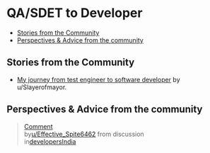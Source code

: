 <!-- omit from toc -->
# QA/SDET to Developer

- [Stories from the Community](#stories-from-the-community)
- [Perspectives \& Advice from the community](#perspectives--advice-from-the-community)

## Stories from the Community

- [My journey from test engineer to software developer](https://www.reddit.com/r/developersIndia/comments/16wy6es/my_journey_from_test_engineer_to_software/) by u/Slayerofmayor.

## Perspectives & Advice from the community

<blockquote class="reddit-embed-bq" data-embed-showtitle="true" data-embed-context="1" data-embed-depth="2" data-embed-height="1044"><a href="https://www.reddit.com/r/developersIndia/comments/twol6c/comment/i3gpwlg/">Comment</a><br> by<a href="https://www.reddit.com/user/Effective_Spite6462/">u/Effective_Spite6462</a> from discussion<a href="https://www.reddit.com/r/developersIndia/comments/twol6c/need_guidance_on_switching_from_testing_to/"></a><br> in<a href="https://www.reddit.com/r/developersIndia/">developersIndia</a></blockquote><script async="" src="https://embed.reddit.com/widgets.js" charset="UTF-8"></script>
